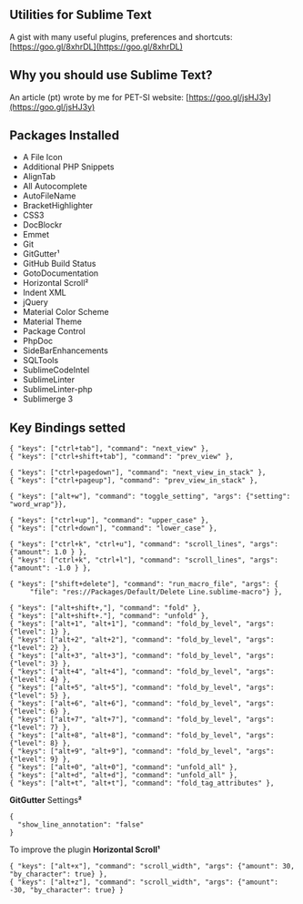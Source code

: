 ## Utilities for Sublime Text
A gist with many useful plugins, preferences and shortcuts: [https://goo.gl/8xhrDL](https://goo.gl/8xhrDL)

## Why you should use Sublime Text?
An article (pt) wrote by me for PET-SI website: [https://goo.gl/jsHJ3y](https://goo.gl/jsHJ3y)

## Packages Installed
* A File Icon
* Additional PHP Snippets
* AlignTab
* All Autocomplete
* AutoFileName
* BracketHighlighter
* CSS3
* DocBlockr
* Emmet
* Git
* GitGutter¹
* GitHub Build Status
* GotoDocumentation
* Horizontal Scroll²
* Indent XML
* jQuery
* Material Color Scheme
* Material Theme
* Package Control
* PhpDoc
* SideBarEnhancements
* SQLTools
* SublimeCodeIntel
* SublimeLinter
* SublimeLinter-php
* Sublimerge 3

## Key Bindings setted

```
{ "keys": ["ctrl+tab"], "command": "next_view" },
{ "keys": ["ctrl+shift+tab"], "command": "prev_view" },

{ "keys": ["ctrl+pagedown"], "command": "next_view_in_stack" },
{ "keys": ["ctrl+pageup"], "command": "prev_view_in_stack" },

{ "keys": ["alt+w"], "command": "toggle_setting", "args": {"setting": "word_wrap"}},

{ "keys": ["ctrl+up"], "command": "upper_case" },
{ "keys": ["ctrl+down"], "command": "lower_case" },

{ "keys": ["ctrl+k", "ctrl+u"], "command": "scroll_lines", "args": {"amount": 1.0 } },
{ "keys": ["ctrl+k", "ctrl+l"], "command": "scroll_lines", "args": {"amount": -1.0 } },

{ "keys": ["shift+delete"], "command": "run_macro_file", "args": {
     "file": "res://Packages/Default/Delete Line.sublime-macro"} },

{ "keys": ["alt+shift+,"], "command": "fold" },
{ "keys": ["alt+shift+."], "command": "unfold" },
{ "keys": ["alt+1", "alt+1"], "command": "fold_by_level", "args": {"level": 1} },
{ "keys": ["alt+2", "alt+2"], "command": "fold_by_level", "args": {"level": 2} },
{ "keys": ["alt+3", "alt+3"], "command": "fold_by_level", "args": {"level": 3} },
{ "keys": ["alt+4", "alt+4"], "command": "fold_by_level", "args": {"level": 4} },
{ "keys": ["alt+5", "alt+5"], "command": "fold_by_level", "args": {"level": 5} },
{ "keys": ["alt+6", "alt+6"], "command": "fold_by_level", "args": {"level": 6} },
{ "keys": ["alt+7", "alt+7"], "command": "fold_by_level", "args": {"level": 7} },
{ "keys": ["alt+8", "alt+8"], "command": "fold_by_level", "args": {"level": 8} },
{ "keys": ["alt+9", "alt+9"], "command": "fold_by_level", "args": {"level": 9} },
{ "keys": ["alt+0", "alt+0"], "command": "unfold_all" },
{ "keys": ["alt+d", "alt+d"], "command": "unfold_all" },
{ "keys": ["alt+t", "alt+t"], "command": "fold_tag_attributes" },
```
**GitGutter** Settings**²**
```
{
  "show_line_annotation": "false"
}
```
To improve the plugin **Horizontal Scroll¹**
```
{ "keys": ["alt+x"], "command": "scroll_width", "args": {"amount": 30, "by_character": true} },
{ "keys": ["alt+z"], "command": "scroll_width", "args": {"amount": -30, "by_character": true} }
```
